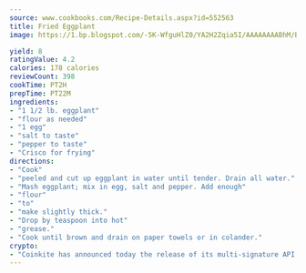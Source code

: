 ```yaml
---
source: www.cookbooks.com/Recipe-Details.aspx?id=552563
title: Fried Eggplant
image: https://1.bp.blogspot.com/-5K-WfguHlZ0/YA2H2Zqia5I/AAAAAAAABhM/Bdgu68p4aG0Q6jWdy3eGaUXSKw5p3sdxwCLcBGAsYHQ/s324/7.png

yield: 8
ratingValue: 4.2
calories: 178 calories
reviewCount: 398
cookTime: PT2H
prepTime: PT22M
ingredients:
- "1 1/2 lb. eggplant"
- "flour as needed"
- "1 egg"
- "salt to taste"
- "pepper to taste"
- "Crisco for frying"
directions:
- "Cook"
- "peeled and cut up eggplant in water until tender. Drain all water."
- "Mash eggplant; mix in egg, salt and pepper. Add enough"
- "flour"
- "to"
- "make slightly thick."
- "Drop by teaspoon into hot"
- "grease."
- "Cook until brown and drain on paper towels or in colander."
crypto:
- "Coinkite has announced today the release of its multi-signature API and Co-sign Pages, giving users the first Bitcoin platform of its kind to support M-of-15 signatures."
---
```

